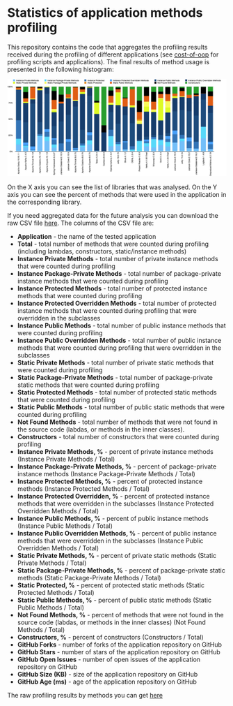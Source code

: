 # Statistics of application methods profiling

This repository contains the code that aggregates the profiling results received
during the profiling of different applications (see
[cost-of-oop](https://github.com/volodya-lombrozo/cost-of-oop) for profiling
scripts and applications). The final results of method usage is presented in the
following histogram:

![image](statistics.data.histogram.jpg)

On the X axis you can see the list of libraries that was analysed.
On the Y axis you can see the percent of methods that were used in the
application in the corresponding library.

If you need aggregated data for the future analysis you can download the raw
CSV file [here](libraries-new.csv). The columns of the CSV file are:

- **Application** - the name of the tested application
- **Total** - total number of methods that were counted during
  profiling (including lambdas, constructors, static/instance methods)
- **Instance Private Methods** - total number of private instance methods that
  were counted during profiling
- **Instance Package-Private Methods** - total number of package-private
  instance methods that were counted during profiling
- **Instance Protected Methods** - total number of protected instance methods
  that were counted during profiling
- **Instance Protected Overridden Methods** - total number of protected
  instance methods that were counted during profiling that were overridden in
  the subclasses
- **Instance Public Methods** - total number of public instance methods that
  were counted during profiling
- **Instance Public Overridden Methods** - total number of public instance
  methods that were counted during profiling that were overridden in the
  subclasses
- **Static Private Methods** - total number of private static methods that
  were counted during profiling
- **Static Package-Private Methods** - total number of package-private static
  methods that were counted during profiling
- **Static Protected Methods** - total number of protected static methods that
  were counted during profiling
- **Static Public Methods** - total number of public static methods that were
  counted during profiling
- **Not Found Methods** - total number of methods that were not found in the
  source code (labdas, or methods in the inner classes).
- **Constructors** - total number of constructors that were counted during
  profiling
- **Instance Private Methods, %** - percent of private instance methods
  (Instance Private Methods / Total)
- **Instance Package-Private Methods, %** - percent of package-private instance
  methods (Instance Package-Private Methods / Total)
- **Instance Protected Methods, %** - percent of protected instance methods
  (Instance Protected Methods / Total)
- **Instance Protected Overridden, %** - percent of protected instance methods
  that were overridden in the subclasses (Instance Protected Overridden Methods
  / Total)
- **Instance Public Methods, %** - percent of public instance methods
  (Instance Public Methods / Total)
- **Instance Public Overridden Methods, %** - percent of public instance
  methods that were overridden in the subclasses (Instance Public Overridden
  Methods / Total)
- **Static Private Methods, %** - percent of private static methods (Static
  Private Methods / Total)
- **Static Package-Private Methods, %** - percent of package-private static
  methods (Static Package-Private Methods / Total)
- **Static Protected, %** - percent of protected static methods (Static 
  Protected Methods / Total)
- **Static Public Methods, %** - percent of public static methods (Static
  Public Methods / Total)
- **Not Found Methods, %** - percent of methods that were not found in the
  source code (labdas, or methods in the inner classes) (Not 
  Found Methods / Total)
- **Constructors, %** - percent of constructors (Constructors / Total)
- **GitHub Forks** - number of forks of the application repository on GitHub
- **GitHub Stars** - number of stars of the application repository on GitHub
- **GitHub Open Issues** - number of open issues of the application repository
  on GitHub
- **GitHub Size (KB)** - size of the application repository on GitHub
- **GitHub Age (ms)** - age of the application repository on GitHub

The raw profiling results by methods you can
get [here](https://github.com/volodya-lombrozo/cost-of-oop/tree/main/results)



